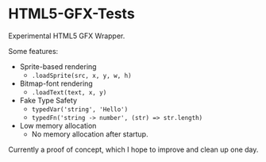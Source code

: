 # HTML5-GFX-Tests
Experimental HTML5 GFX Wrapper.

Some features:
* Sprite-based rendering
  * ``.loadSprite(src, x, y, w, h)``
* Bitmap-font rendering
  * ``.loadText(text, x, y)``
* Fake Type Safety
  * ``typedVar('string', 'Hello')``
  * ``typedFn('string -> number', (str) => str.length)``
* Low memory allocation
  * No memory allocation after startup.

Currently a proof of concept, which I hope to improve and clean up one day.
